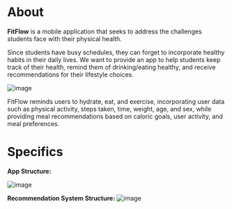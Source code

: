 # About
**FitFlow** is a mobile application that seeks to address the challenges students face with their physical health.

Since students have busy schedules, they can forget to incorporate healthy habits in their daily lives. We want to provide an app to help students keep track of their health, remind them of drinking/eating healthy, and receive recommendations for their lifestyle choices.

![image](https://github.com/Starfractor/FitFlow/assets/94737289/f34e5d10-22c1-4722-83aa-2cd007bfdc9b)

FitFlow reminds users to hydrate, eat, and exercise, incorporating user data such as physical activity, steps taken, time, weight, age, and sex, while providing meal recommendations based on caloric goals, user activity, and meal preferences.

# Specifics
**App Structure:**

![image](https://github.com/Starfractor/FitFlow/assets/94737289/02c54eef-adc2-4c68-bf07-773824875d5f)

**Recommendation System Structure:**
![image](https://github.com/Starfractor/FitFlow/assets/94737289/5937b1ec-ec7a-4a94-91e0-03f6ffa88ec7)
